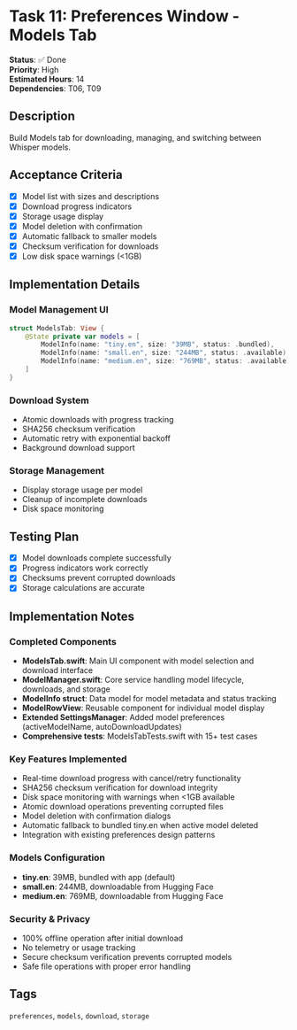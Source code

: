 # Task 11: Preferences Window - Models Tab

**Status**: ✅ Done  
**Priority**: High  
**Estimated Hours**: 14  
**Dependencies**: T06, T09  

## Description

Build Models tab for downloading, managing, and switching between Whisper models.

## Acceptance Criteria

- [x] Model list with sizes and descriptions
- [x] Download progress indicators
- [x] Storage usage display
- [x] Model deletion with confirmation
- [x] Automatic fallback to smaller models
- [x] Checksum verification for downloads
- [x] Low disk space warnings (<1GB)

## Implementation Details

### Model Management UI
```swift
struct ModelsTab: View {
    @State private var models = [
        ModelInfo(name: "tiny.en", size: "39MB", status: .bundled),
        ModelInfo(name: "small.en", size: "244MB", status: .available),
        ModelInfo(name: "medium.en", size: "769MB", status: .available)
    ]
}
```

### Download System
- Atomic downloads with progress tracking
- SHA256 checksum verification
- Automatic retry with exponential backoff
- Background download support

### Storage Management
- Display storage usage per model
- Cleanup of incomplete downloads
- Disk space monitoring

## Testing Plan

- [x] Model downloads complete successfully
- [x] Progress indicators work correctly
- [x] Checksums prevent corrupted downloads
- [x] Storage calculations are accurate

## Implementation Notes

### Completed Components
- **ModelsTab.swift**: Main UI component with model selection and download interface
- **ModelManager.swift**: Core service handling model lifecycle, downloads, and storage
- **ModelInfo struct**: Data model for model metadata and status tracking
- **ModelRowView**: Reusable component for individual model display
- **Extended SettingsManager**: Added model preferences (activeModelName, autoDownloadUpdates)
- **Comprehensive tests**: ModelsTabTests.swift with 15+ test cases

### Key Features Implemented
- Real-time download progress with cancel/retry functionality
- SHA256 checksum verification for download integrity  
- Disk space monitoring with warnings when <1GB available
- Atomic download operations preventing corrupted files
- Model deletion with confirmation dialogs
- Automatic fallback to bundled tiny.en when active model deleted
- Integration with existing preferences design patterns

### Models Configuration
- **tiny.en**: 39MB, bundled with app (default)
- **small.en**: 244MB, downloadable from Hugging Face
- **medium.en**: 769MB, downloadable from Hugging Face

### Security & Privacy
- 100% offline operation after initial download
- No telemetry or usage tracking
- Secure checksum verification prevents corrupted models
- Safe file operations with proper error handling

## Tags
`preferences`, `models`, `download`, `storage`